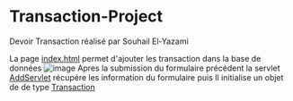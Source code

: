 # Transaction-Project
Devoir Transaction réalisé par Souhail El-Yazami

La page [index.html](TransactionFinal/src/main/webapp/index.html) permet d'ajouter les transaction dans la base de données 
![image](https://user-images.githubusercontent.com/63423980/234691750-53f22999-71ee-493b-a979-325f2db94206.png)
Apres la submission du formulaire précédent la servlet [AddServlet](TransactionFinal/src/main/java/main/AddServlet.java) récupére les information du formulaire puis Il initialise un objet de de type [Transaction](TransactionFinal/src/main/java/main/Transaction.java)



